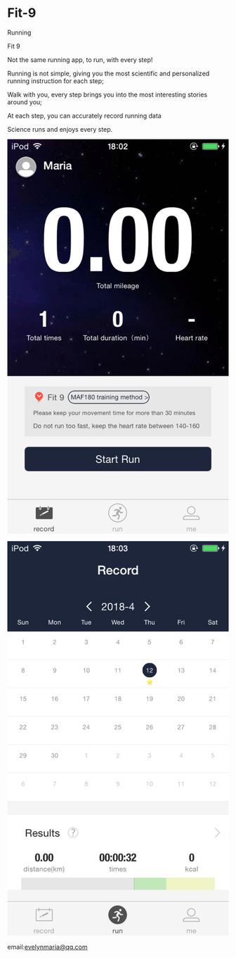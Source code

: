 # Fit-9
Running

Fit 9

Not the same running app, to run, with every step!

Running is not simple, giving you the most scientific and personalized running instruction for each step;

Walk with you, every step brings you into the most interesting stories around you;

At each step, you can accurately record running data

Science runs and enjoys every step.

![pic](https://raw.githubusercontent.com/Evelynmaria/Fit-9/master/2.png)

![pic](https://raw.githubusercontent.com/Evelynmaria/Fit-9/master/3.png)

email:evelynmaria@qq.com
